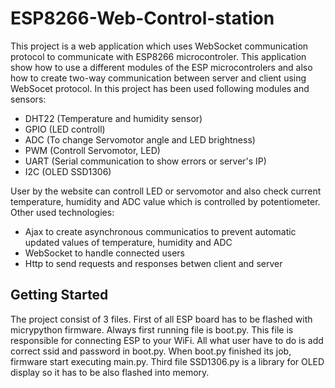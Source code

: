 # ESP8266-Web-Control-station
This project is a web application which uses WebSocket communication protocol to communicate with ESP8266 microcontroler. This application show how to use a different modules of the ESP microcontrolers and also how to create two-way communication between server and client using WebSocet protocol. In this project has been used following modules and sensors:
* DHT22 (Temperature and humidity sensor)
* GPIO (LED controll)
* ADC (To change Servomotor angle and LED brightness)
* PWM (Controll Servomotor, LED)
* UART (Serial communication to show errors or server's IP)
* I2C (OLED SSD1306)

User by the website can controll LED or servomotor and also check current temperature, humidity and ADC value which is controlled by potentiometer. Other used technologies:
* Ajax to create asynchronous communicatios to prevent automatic updated values of temperature, humidity and ADC
* WebSocket to handle connected users
* Http to send requests and responses betwen client and server

## Getting Started
The project consist of 3 files. First of all ESP board has to be flashed with micrypython firmware. Always first running file is boot.py. This file is responsible for connecting ESP to your WiFi. All what user have to do is add correct ssid and password in boot.py. When boot.py finished its job, firmware start executing main.py. Third file SSD1306.py is a library for OLED display so it has to be also flashed into memory.  
